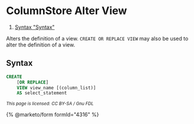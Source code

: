 # ColumnStore Alter View

1. [Syntax "Syntax"](columnstore-alter-view.md#syntax)

Alters the definition of a view. `CREATE OR REPLACE VIEW` may also be used to alter the definition of a view.

## Syntax

```sql
CREATE
    [OR REPLACE]
    VIEW view_name [(column_list)]
    AS select_statement
```

<sub>_This page is licensed: CC BY-SA / Gnu FDL_</sub>

{% @marketo/form formId="4316" %}
